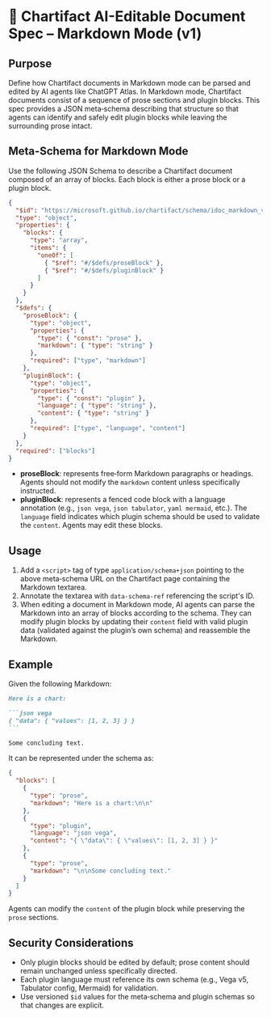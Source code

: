 # 📜 Chartifact AI-Editable Document Spec – Markdown Mode (v1)

## Purpose
Define how Chartifact documents in Markdown mode can be parsed and edited by AI agents like ChatGPT Atlas. In Markdown mode, Chartifact documents consist of a sequence of prose sections and plugin blocks. This spec provides a JSON meta‑schema describing that structure so that agents can identify and safely edit plugin blocks while leaving the surrounding prose intact.

## Meta-Schema for Markdown Mode
Use the following JSON Schema to describe a Chartifact document composed of an array of blocks. Each block is either a prose block or a plugin block.

```json
{
  "$id": "https://microsoft.github.io/chartifact/schema/idoc_markdown_v1.json",
  "type": "object",
  "properties": {
    "blocks": {
      "type": "array",
      "items": {
        "oneOf": [
          { "$ref": "#/$defs/proseBlock" },
          { "$ref": "#/$defs/pluginBlock" }
        ]
      }
    }
  },
  "$defs": {
    "proseBlock": {
      "type": "object",
      "properties": {
        "type": { "const": "prose" },
        "markdown": { "type": "string" }
      },
      "required": ["type", "markdown"]
    },
    "pluginBlock": {
      "type": "object",
      "properties": {
        "type": { "const": "plugin" },
        "language": { "type": "string" },
        "content": { "type": "string" }
      },
      "required": ["type", "language", "content"]
    }
  },
  "required": ["blocks"]
}
```

- **proseBlock**: represents free‑form Markdown paragraphs or headings. Agents should not modify the `markdown` content unless specifically instructed.
- **pluginBlock**: represents a fenced code block with a language annotation (e.g., `json vega`, `json tabulator`, `yaml mermaid`, etc.). The `language` field indicates which plugin schema should be used to validate the `content`. Agents may edit these blocks.

## Usage
1. Add a `<script>` tag of type `application/schema+json` pointing to the above meta‑schema URL on the Chartifact page containing the Markdown textarea.
2. Annotate the textarea with `data-schema-ref` referencing the script's ID.
3. When editing a document in Markdown mode, AI agents can parse the Markdown into an array of blocks according to the schema. They can modify plugin blocks by updating their `content` field with valid plugin data (validated against the plugin’s own schema) and reassemble the Markdown.

## Example
Given the following Markdown:

````markdown
Here is a chart:

```json vega
{ "data": { "values": [1, 2, 3] } }
```

Some concluding text.
````

It can be represented under the schema as:

```json
{
  "blocks": [
    {
      "type": "prose",
      "markdown": "Here is a chart:\n\n"
    },
    {
      "type": "plugin",
      "language": "json vega",
      "content": "{ \"data\": { \"values\": [1, 2, 3] } }"
    },
    {
      "type": "prose",
      "markdown": "\n\nSome concluding text."
    }
  ]
}
```

Agents can modify the `content` of the plugin block while preserving the `prose` sections.

## Security Considerations
- Only plugin blocks should be edited by default; prose content should remain unchanged unless specifically directed.
- Each plugin language must reference its own schema (e.g., Vega v5, Tabulator config, Mermaid) for validation.
- Use versioned `$id` values for the meta‑schema and plugin schemas so that changes are explicit.
